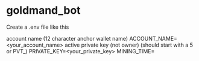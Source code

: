 # goldmand_bot

Create a .env file like this

account name (12 character anchor wallet name)
ACCOUNT_NAME=<your_account_name>
active private key (not owner) (should start with a 5 or PVT_)
PRIVATE_KEY=<your_private_key>
MINING_TIME=<your mining time in minute>
